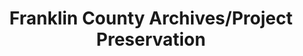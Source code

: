 ---
layout: repo
title: "Franklin County Archives/Project Preservation"
id: 6212
permalink: repos/6212/
---